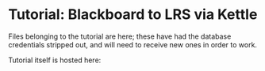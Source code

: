 Tutorial: Blackboard to LRS via Kettle
======================================

Files belonging to the tutorial are here; these have had the database credentials stripped out, and will need to receive new ones in order to work.

Tutorial itself is hosted here:


